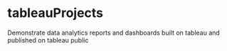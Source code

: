# tableauProjects
Demonstrate data analytics reports and dashboards built on tableau and published on tableau public 
